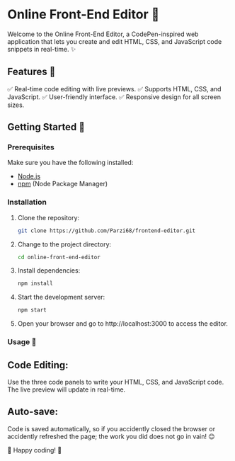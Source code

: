 # Online Front-End Editor 🚀

Welcome to the Online Front-End Editor, a CodePen-inspired web application that lets you create and edit HTML, CSS, and JavaScript code snippets in real-time. ✨

<!-- [![Demo](https://img.shields.io/badge/Check%20it%20out-Demo-blueviolet)](https://your-demo-link-here.com)
[![License](https://img.shields.io/badge/License-MIT-green)](LICENSE) -->

<!-- 🌟 [Try it out now!](https://your-online-editor-link-here.com) 🌟 -->

## Features 🌈

✅ Real-time code editing with live previews.
✅ Supports HTML, CSS, and JavaScript.
✅ User-friendly interface.
✅ Responsive design for all screen sizes.

## Getting Started 🚀

### Prerequisites

Make sure you have the following installed:

- [Node.js](https://nodejs.org/)
- [npm](https://www.npmjs.com/) (Node Package Manager)

### Installation

1. Clone the repository:

   ```bash
   git clone https://github.com/Parzi68/frontend-editor.git

2. Change to the project directory:

    ```bash
    cd online-front-end-editor

3. Install dependencies:

    ```bash
    npm install

4. Start the development server:

    ```bash
    npm start

5. Open your browser and go to http://localhost:3000 to access the editor.

### Usage 🚀

## Code Editing: 
Use the three code panels to write your HTML, CSS, and JavaScript code. The live preview will update in real-time.
## Auto-save:
Code is saved automatically, so if you accidently closed the browser or accidently refreshed the page; the work you did does not go in vain! 😌

🌟 Happy coding! 🌟